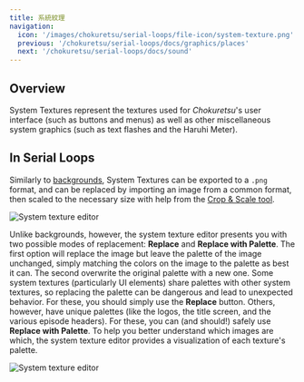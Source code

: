 ```yaml
---
title: 系統紋理
navigation:
  icon: '/images/chokuretsu/serial-loops/file-icon/system-texture.png'
  previous: '/chokuretsu/serial-loops/docs/graphics/places'
  next: '/chokuretsu/serial-loops/docs/sound'
---
```


## Overview
System Textures represent the textures used for *Chokuretsu*'s user interface
(such as buttons and menus) as well as other miscellaneous system graphics (such
as text flashes and the Haruhi Meter).

## In Serial Loops
Similarly to [backgrounds](/chokuretsu/serial-loops/docs/graphics/backgrounds), System Textures can be exported to a `.png` format, and can be replaced by importing an image from a common format, then scaled to the necessary size with help from the [Crop & Scale tool](/chokuretsu/serial-loops/docs/graphics/backgrounds#crop-and-scale).

![System texture editor](/images/chokuretsu/serial-loops/system-texture-start.png)

Unlike backgrounds, however, the system texture editor presents you with two possible modes of replacement: **Replace** and **Replace with Palette**.
The first option will replace the image but leave the palette of the image unchanged, simply matching the colors on the image to the palette as best it
can. The second overwrite the original palette with a new one. Some system textures (particularly UI elements) share palettes with other system textures,
so replacing the palette can be dangerous and lead to unexpected behavior. For these, you should simply use the **Replace** button. Others, however, have
unique palettes (like the logos, the title screen, and the various episode headers). For these, you can (and should!) safely use **Replace with Palette**.
To help you better understand which images are which, the system texture editor provides a visualization of each texture's palette.

![System texture editor](/images/chokuretsu/serial-loops/system-texture-editing.png)